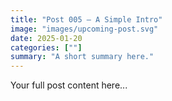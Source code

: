 ```yaml
---
title: "Post 005 — A Simple Intro"
image: "images/upcoming-post.svg"
date: 2025-01-20
categories: [""]
summary: "A short summary here."
---
```


Your full post content here...
